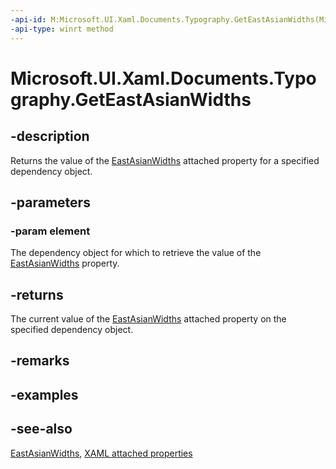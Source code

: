 ```yaml
---
-api-id: M:Microsoft.UI.Xaml.Documents.Typography.GetEastAsianWidths(Microsoft.UI.Xaml.DependencyObject)
-api-type: winrt method
---
```


<!-- Method syntax
public Windows.UI.Xaml.FontEastAsianWidths GetEastAsianWidths(Windows.UI.Xaml.DependencyObject element)
-->

# Microsoft.UI.Xaml.Documents.Typography.GetEastAsianWidths

## -description
Returns the value of the [EastAsianWidths](typography_eastasianwidths.md) attached property for a specified dependency object.

## -parameters
### -param element
The dependency object for which to retrieve the value of the [EastAsianWidths](typography_eastasianwidths.md) property.

## -returns
The current value of the [EastAsianWidths](typography_eastasianwidths.md) attached property on the specified dependency object.

## -remarks

## -examples

## -see-also

[EastAsianWidths](typography_eastasianwidths.md), [XAML attached properties](/windows/uwp/xaml-platform/attached-properties-overview)
